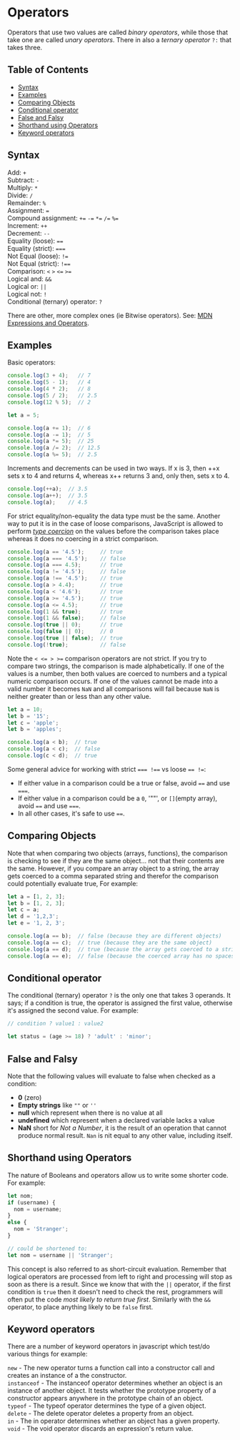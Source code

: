 # Operators


Operators that use two values are called *binary operators*, while those that take one are called *unary operators*. There in also a *ternary operator* `?:` that takes three.

## Table of Contents

<!-- toc -->

- [Syntax](#syntax)
- [Examples](#examples)
- [Comparing Objects](#comparing-objects)
- [Conditional operator](#conditional-operator)
- [False and Falsy](#false-and-falsy)
- [Shorthand using Operators](#shorthand-using-operators)
- [Keyword operators](#keyword-operators)

<!-- tocstop -->

## Syntax

Add: `+`  
Subtract: `-`  
Multiply: `*`  
Divide: `/`  
Remainder: `%`  
Assignment: `=`  
Compound assignment: `+=` `-=` `*=` `/=` `%=`  
Increment: `++`  
Decrement: `--`  
Equality (loose): `==`  
Equality (strict): `===`  
Not Equal (loose): `!=`  
Not Equal (strict): `!==`  
Comparison: `<` `>` `<=` `>=`  
Logical and: `&&`  
Logical or: `||`  
Logical not: `!`  
Conditional (ternary) operator: `?`  

There are other, more complex ones (ie Bitwise operators). See: [MDN Expressions and Operators](https://developer.mozilla.org/en-US/docs/Web/JavaScript/Guide/Expressions_and_Operators).

## Examples

Basic operators:

```javascript
console.log(3 + 4);   // 7
console.log(5 - 1);   // 4
console.log(4 * 2);   // 8
console.log(5 / 2);   // 2.5
console.log(12 % 5);  // 2

let a = 5;

console.log(a += 1);  // 6
console.log(a -= 1);  // 5
console.log(a *= 5);  // 25
console.log(a /= 2);  // 12.5
console.log(a %= 5);  // 2.5
```

Increments and decrements can be used in two ways. If x is 3, then ++x sets x to 4 and returns 4, whereas x++ returns 3 and, only then, sets x to 4.

```javascript
console.log(++a);  // 3.5
console.log(a++);  // 3.5
console.log(a);    // 4.5
```

For strict equality/non-equality the data type must be the same. Another way to put it is in the case of loose comparisons, JavaScript is allowed to perform *[type coercion](https://developer.mozilla.org/en-US/docs/Web/JavaScript/Equality_comparisons_and_sameness)* on the values before the comparison takes place whereas it does no coercing in a strict comparison.

```javascript
console.log(a == '4.5');     // true
console.log(a === '4.5');    // false
console.log(a === 4.5);      // true
console.log(a != '4.5');     // false
console.log(a !== '4.5');    // true
console.log(a > 4.4);        // true
console.log(a < '4.6');      // true
console.log(a >= '4.5');     // true
console.log(a <= 4.5);       // true
console.log(1 && true);      // true
console.log(1 && false);     // false
console.log(true || 0);      // true
console.log(false || 0);     // 0
console.log(true || false);  // true
console.log(!true);          // false
```

Note the `< <= > >=` comparison operators are not strict. If you try to compare two strings, the comparison is made alphabetically. If one of the values is a number, then both values are coerced to numbers and a typical numeric comparison occurs. If one of the values cannot be made into a valid number it becomes `NaN` and all comparisons will fail because `NaN` is neither greater than or less than any other value.

```javascript
let a = 10;
let b = '15';
let c = 'apple';
let b = 'apples';

console.log(a < b);  // true
console.log(a < c);  // false
console.log(c < d);  // true
```

Some general advice for working with strict `=== !==` vs loose `== !=`:

- If either value in a comparison could be a true or false, avoid `==` and use `===`.
- If either value in a comparison could be a `0`, '""', or `[]`(empty array), avoid `==` and use `===`.
- In all other cases, it's safe to use `==`.


## Comparing Objects

Note that when comparing two objects (arrays, functions), the comparison is checking to see if they are the same object... not that their contents are the same. However, if you compare an array object to a string, the array gets coerced to a comma separated string and therefor the comparison could potentially evaluate true, For example:

```javascript
let a = [1, 2, 3];
let b = [1, 2, 3];
let c = a;
let d = '1,2,3';
let e = '1, 2, 3';

console.log(a == b);  // false (because they are different objects)
console.log(a == c);  // true (because they are the same object)
console.log(a == d);  // true (because the array gets coerced to a string)
console.log(a == e);  // false (because the coerced array has no spaces)

```

## Conditional operator

The conditional (ternary) operator `?` is the only one that takes 3 operands. It says; if a condition is true, the operator is assigned the first value, otherwise it's assigned the second value. For example:

```javascript
// condition ? value1 : value2

let status = (age >= 18) ? 'adult' : 'minor';
```


## False and Falsy

Note that the following values will evaluate to false when checked as a condition:

- **0** (zero)
- **Empty strings** like `""` or `''`
- **null** which represent when there is no value at all
- **undefined** which represent when a declared variable lacks a value
- **NaN** short for *Not a Number*, it is the result of an operation that cannot produce normal result. `Nan` is nit equal to any other value, including itself.


## Shorthand using Operators

The nature of Booleans and operators allow us to write some shorter code. For example:

```javascript
let nom;
if (username) {
  nom = username;
}
else {
  nom = 'Stranger';
}

// could be shortened to:
let nom = username || 'Stranger';
```

This concept is also referred to as short-circuit evaluation. Remember that logical operators are processed from left to right and processing will stop as soon as there is a result. Since we know that with the `||` operator, if the first condition is `true` then it doesn't need to check the rest, programmers will often put the code *most likely to return true first*. Similarly with the `&&` operator, to place anything likely to be `false` first.

## Keyword operators

There are a number of keyword operators in javascript which test/do various things for example:

`new` - The new operator turns a function call into a constructor call and creates an instance of a the constructor.  
`instanceof` -  The instanceof operator determines whether an object is an instance of another object. It tests whether the prototype property of a constructor appears anywhere in the prototype chain of an object.  
`typeof` - The typeof operator determines the type of a given object.  
`delete` - The delete operator deletes a property from an object.  
`in` - The in operator determines whether an object has a given property.  
`void` - The void operator discards an expression's return value.
